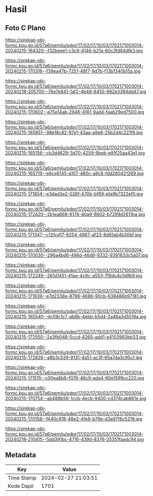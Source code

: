 # Hasil

## Foto C Plano

https://sirekap-obj-formc.kpu.go.id/57a6/pemilu/pdpr/17/02/17/10/03/1702171003014-20240215-164320--f32beee1-c3c9-4146-b21a-60c3fd64dfe3.jpg

https://sirekap-obj-formc.kpu.go.id/57a6/pemilu/pdpr/17/02/17/10/03/1702171003014-20240215-170316--f39ea47b-7251-48f7-9d7b-f13b1340b15a.jpg

https://sirekap-obj-formc.kpu.go.id/57a6/pemilu/pdpr/17/02/17/10/03/1702171003014-20240218-205700--76e7e841-1af2-4b48-8455-992e3394dd47.jpg

https://sirekap-obj-formc.kpu.go.id/57a6/pemilu/pdpr/17/02/17/10/03/1702171003014-20240215-170602--e75e14ab-2946-4161-9ad4-faab29ed7500.jpg

https://sirekap-obj-formc.kpu.go.id/57a6/pemilu/pdpr/17/02/17/10/03/1702171003014-20240215-165851--98e18c82-97e1-43aa-a9e8-25b2d4c221f9.jpg

https://sirekap-obj-formc.kpu.go.id/57a6/pemilu/pdpr/17/02/17/10/03/1702171003014-20240215-165156--cb3d4629-3d70-4259-9beb-e91f25aa43e1.jpg

https://sirekap-obj-formc.kpu.go.id/57a6/pemilu/pdpr/17/02/17/10/03/1702171003014-20240215-165719--e9ce6145-a107-480c-a8c6-fdd280421269.jpg

https://sirekap-obj-formc.kpu.go.id/57a6/pemilu/pdpr/17/02/17/10/03/1702171003014-20240215-171854--e3dad3e2-026f-470b-bf69-a1a9b7322ef0.jpg

https://sirekap-obj-formc.kpu.go.id/57a6/pemilu/pdpr/17/02/17/10/03/1702171003014-20240215-172420--2b1ea668-6174-40a9-8602-b7299d2611ba.jpg

https://sirekap-obj-formc.kpu.go.id/57a6/pemilu/pdpr/17/02/17/10/03/1702171003014-20240215-171347--c12fcd17-8254-4967-af23-8d81ab4b30bf.jpg

https://sirekap-obj-formc.kpu.go.id/57a6/pemilu/pdpr/17/02/17/10/03/1702171003014-20240215-170030--296a4bd6-496d-46d9-9332-9391833c5a07.jpg

https://sirekap-obj-formc.kpu.go.id/57a6/pemilu/pdpr/17/02/17/10/03/1702171003014-20240215-172249--261d1451-41ae-4c9c-a553-7f8dc4c0dfb9.jpg

https://sirekap-obj-formc.kpu.go.id/57a6/pemilu/pdpr/17/02/17/10/03/1702171003014-20240215-171639--e7d2338e-8796-4686-90cb-638486b97181.jpg

https://sirekap-obj-formc.kpu.go.id/57a6/pemilu/pdpr/17/02/17/10/03/1702171003014-20240215-165540--dc09c1c7-ab8b-4ebb-b5d4-2a46a3d5519a.jpg

https://sirekap-obj-formc.kpu.go.id/57a6/pemilu/pdpr/17/02/17/10/03/1702171003014-20240215-172550--2a3fb048-5ccd-4265-add1-e4103993bb33.jpg

https://sirekap-obj-formc.kpu.go.id/57a6/pemilu/pdpr/17/02/17/10/03/1702171003014-20240215-172826--a8b3c539-9131-4a51-ac3f-65a7da3c95c1.jpg

https://sirekap-obj-formc.kpu.go.id/57a6/pemilu/pdpr/17/02/17/10/03/1702171003014-20240215-171515--c00ea8b6-f076-46c9-ada4-60e1599cc220.jpg

https://sirekap-obj-formc.kpu.go.id/57a6/pemilu/pdpr/17/02/17/10/03/1702171003014-20240215-170754--ab488b56-1ccb-4ecb-9400-cd374cab861e.jpg

https://sirekap-obj-formc.kpu.go.id/57a6/pemilu/pdpr/17/02/17/10/03/1702171003014-20240215-170158--f440c918-48e2-4fe9-b79e-d3a97f6c5219.jpg

https://sirekap-obj-formc.kpu.go.id/57a6/pemilu/pdpr/17/02/17/10/03/1702171003014-20240218-210415--5dd391bc-4716-439d-8376-25351faadc94.jpg


## Metadata

| Key        | Value               |
| ---------- | ------------------- |
| Time Stamp | 2024-02-27 21:03:51 |
| Kode Dapil | 1701                |



